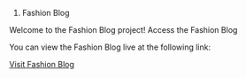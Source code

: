 1. Fashion Blog

Welcome to the Fashion Blog project!
Access the Fashion Blog

You can view the Fashion Blog live at the following link:

[Visit Fashion Blog]([https://your-username.github.io/fashionBlog/](https://shameershaik28.github.io/FrontendDevelopment/FashionBlog/))
